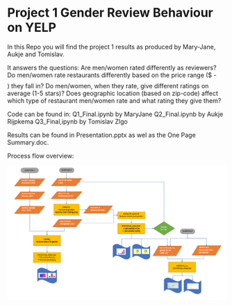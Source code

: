 # Project 1 Gender Review Behaviour on YELP
In this Repo you will find the project 1 results as produced by Mary-Jane, Aukje and Tomislav.

It answers the questions:
Are men/women rated differently as reviewers?
Do men/women rate restaurants differently based on the price range ($ - $$$$) they fall in?
Do men/women, when they rate, give different ratings on average (1-5 stars)?
Does geographic location (based on zip-code) affect which type of restaurant men/women rate and what rating they give them?

Code can be found in:
Q1_Final.ipynb by MaryJane
Q2_Final.ipynb by Aukje Rijpkema
Q3_Final,ipynb by Tomislav Zlgo

Results can be found in Presentation.pptx as wel as the One Page Summary.doc.

Process flow overview:

![Flowchart.png](Output/Flowchart.png) 

